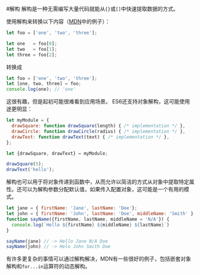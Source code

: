 #解构
解构是一种无需编写大量代码就能从`{}`或`[]`中快速提取数据的方式。

使用解构来转换以下内容（[MDN](https://developer.mozilla.org/en/docs/Web/JavaScript/Reference/Operators/Destructuring_assignment)中的例子）：

```js
let foo = ['one', 'two', 'three'];

let one   = foo[0];
let two   = foo[1];
let three = foo[2];
```
转换成
```js
let foo = ['one', 'two', 'three'];
let [one, two, three] = foo;
console.log(one); // 'one'
```
这很有趣，但是起初可能很难看到应用场景。 ES6还支持对象解构，这可能使用途更明显：
```js
let myModule = {
  drawSquare: function drawSquare(length) { /* implementation */ },
  drawCircle: function drawCircle(radius) { /* implementation */ },
  drawText: function drawText(text) { /* implementation */ },
};

let {drawSquare, drawText} = myModule;

drawSquare(5);
drawText('hello');
```
解构也可以用于将对象传递到函数中，从而允许以简洁的方式从对象中提取特定属性。还可以为解构参数分配默认值，如果传入配置对象，这可能是一个有用的模式。
```javascript
let jane = { firstName: 'Jane', lastName: 'Doe'};
let john = { firstName: 'John', lastName: 'Doe', middleName: 'Smith' }
function sayName({firstName, lastName, middleName = 'N/A'}) {
  console.log(`Hello ${firstName} ${middleName} ${lastName}`)  
}

sayName(jane) // -> Hello Jane N/A Doe
sayName(john) // -> Helo John Smith Doe
```
有许多更复杂的事情可以通过解构解决，MDN有一些很好的例子，包括嵌套对象解构和`for...in`运算符的动态解构。